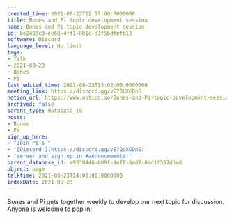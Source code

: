 ```yaml
---
created_time: 2021-08-23T12:57:00.0000000
title: Bones and Pi topic development session
name: Bones and Pi topic development session
id: be2403c3-ee60-4ff1-801c-d1f56dfefb13
software: Discord
language_level: No limit
tags:
- Talk
- 2021-08-23
- Bones
- Pi
last_edited_time: 2021-08-23T13:02:00.0000000
meeting_link: https://discord.gg/vE7QUXGDnS
notion_url: https://www.notion.so/Bones-and-Pi-topic-development-session-be2403c3ee604ff1801cd1f56dfefb13
archived: false
parent_type: database_id
hosts:
- Bones
- Pi
sign_up_here:
- "Join Pi's "
- '[Discord ](https://discord.gg/vE7QUXGDnS)'
- 'server and sign up in #annoncements!'
parent_database_id: e9339446-880f-4ef0-8ad7-8ad1f507dded
object: page
talktime: 2021-08-23T14:00:00.0000000
indexDate: 2021-08-23
---
```


Bones and Pi gets together weekly to develop our next topic for discussion.
Anyone is welcome to pop in!










